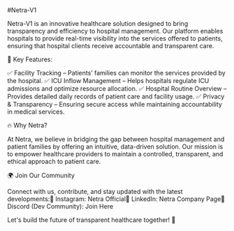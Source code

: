 

#Netra-V1

Netra-V1 is an innovative healthcare solution designed to bring transparency and efficiency to hospital management. Our platform enables hospitals to provide real-time visibility into the services offered to patients, ensuring that hospital clients receive accountable and transparent care.

🌟 Key Features:

✅ Facility Tracking – Patients’ families can monitor the services provided by the hospital.
✅ ICU Inflow Management – Helps hospitals regulate ICU admissions and optimize resource allocation.
✅ Hospital Routine Overview – Provides detailed daily records of patient care and facility usage.
✅ Privacy & Transparency – Ensuring secure access while maintaining accountability in medical services.

🔥 Why Netra?

At Netra, we believe in bridging the gap between hospital management and patient families by offering an intuitive, data-driven solution. Our mission is to empower healthcare providers to maintain a controlled, transparent, and ethical approach to patient care.

🌍 Join Our Community

Connect with us, contribute, and stay updated with the latest developments:🔗 Instagram: Netra Official🔗 LinkedIn: Netra Company Page🔗 Discord (Dev Community): Join Here

Let's build the future of transparent healthcare together! 🚀

